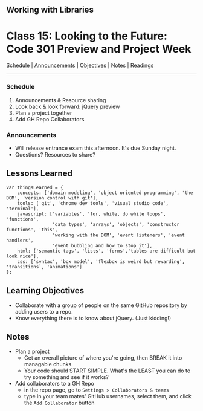 ## **Working with Libraries**
# Class 15: Looking to the Future: Code 301 Preview and Project Week

[Schedule](#schedule) | [Announcements](#announcements) | [Objectives](#learning-objectives) | [Notes](#notes) | [Readings](#readings)


<hr></hr>

### Schedule
1. Announcements & Resource sharing
1. Look back & look forward: jQuery preview
1. Plan a project together
1. Add GH Repo Collaborators

### Announcements
* Will release entrance exam this afternoon. It's due Sunday night. 
* Questions? Resources to share?

## Lessons Learned
```` 
var thingsLearned = {
    concepts: ['domain modeling', 'object oriented programming', 'the DOM', 'version control with git'],
    tools: ['git', 'chrome dev tools', 'visual studio code', 'terminal'],
    javascript: ['variables', 'for, while, do while loops', 'functions',
                 'data types', 'arrays', 'objects', 'constructor functions', 'this', 
                 'working with the DOM', 'event listeners', 'event handlers',
                 'event bubbling and how to stop it'],
    html: ['semantic tags', 'lists', 'forms','tables are difficult but look nice'],
    css: ['syntax', 'box model', 'flexbox is weird but rewarding', 'transitions', 'animations']
};

````

## Learning Objectives
- Collaborate with a group of people on the same GitHub repository by adding users to a repo.
- Know everything there is to know about jQuery. (Just kidding!)


## Notes
* Plan a project
    * Get an overall picture of where you're going, then BREAK it into managable chunks.
    * Your code should START SIMPLE. What's the LEAST you can do to try something and see if it works?
* Add collaborators to a GH Repo
    * in the repo page, go to `Settings > Collaborators & teams`
    * type in  your team mates' GitHub usernames, select them, and click the `Add Collaborator` button